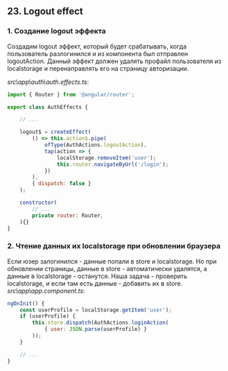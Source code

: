 ## 23. Logout effect

### 1. Создание logout эффекта

Создадим logout эффект, который будет срабатывать, когда пользователь разлогинился и из компонента был отправлен logoutAction. Данный эффект должен удалять профайл пользователя из localstorage и перенаправлять его на страницу авторизации.

*src\app\auth\auth.effects.ts*:
```js
import { Router } from '@angular/router';

export class AuthEffects {

	// ...

	logout$ = createEffect( 
		() => this.action$.pipe(
			ofType(AuthActions.logoutAction),
			tap(action => {
				localStorage.removeItem('user');
				this.router.navigateByUrl('/login');
			})
		),
		{ dispatch: false }
	);

	constructor(
		// ...
		private router: Router, 
	){}
}
```

### 2. Чтение данных их localstorage при обновлении браузера

Если юзер залогинился - данные попали в store и localstorage. Но при обновлении страницы, данные в store - автоматически удалятся, а данные в localstorage - останутся. Наша задача - проверить localstorage, и если там есть данные - добавить их в store.    
*src\app\app.component.ts*:
```js
ngOnInit() {
	const userProfile = localStorage.getItem('user');
	if (userProfile) {
		this.store.dispatch(AuthActions.loginAction(
			{ user: JSON.parse(userProfile) }
		));
	}

	// ...
}
```